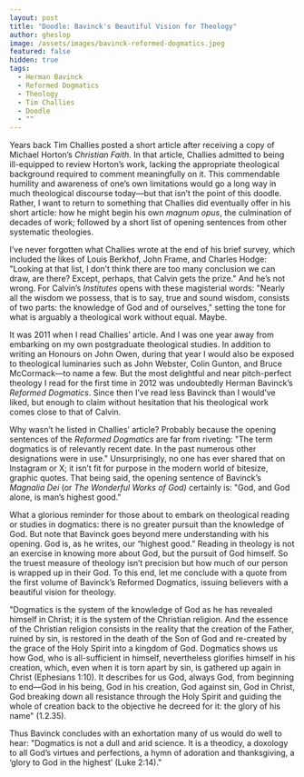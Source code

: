 ```yaml
---
layout: post
title: "Doodle: Bavinck's Beautiful Vision for Theology"
author: gheslop
image: /assets/images/bavinck-reformed-dogmatics.jpeg
featured: false
hidden: true
tags:
  - Herman Bavinck
  - Reformed Dogmatics
  - Theology
  - Tim Challies
  - Doodle
  - ""
---
```

Years back Tim Challies posted a short article after receiving a copy of Michael Horton’s *Christian Faith*. In that article, Challies admitted to being ill-equipped to review Horton’s work, lacking the appropriate theological background required to comment meaningfully on it. This commendable humility and awareness of one’s own limitations would go a long way in much theological discourse today—but that isn’t the point of this doodle. Rather, I want to return to something that Challies did eventually offer in his short article: how he might begin his own *magnum opus*, the culmination of decades of work; followed by a short list of opening sentences from other systematic theologies.

I’ve never forgotten what Challies wrote at the end of his brief survey, which included the likes of Louis Berkhof, John Frame, and Charles Hodge: "Looking at that list, I don’t think there are too many conclusion we can draw, are there? Except, perhaps, that Calvin gets the prize." And he’s not wrong. For Calvin’s *Institutes* opens with these magisterial words: "Nearly all the wisdom we possess, that is to say, true and sound wisdom, consists of two parts: the knowledge of God and of ourselves," setting the tone for what is arguably a theological work without equal. Maybe.

It was 2011 when I read Challies’ article. And I was one year away from embarking on my own postgraduate theological studies. In addition to writing an Honours on John Owen, during that year I would also be exposed to theological luminaries such as John Webster, Colin Gunton, and Bruce McCormack—to name a few. But the most delightful and near pitch-perfect theology I read for the first time in 2012 was undoubtedly Herman Bavinck’s *Reformed Dogmatics*. Since then I’ve read less Bavinck than I would’ve liked, but enough to claim without hesitation that his theological work comes close to that of Calvin.

Why wasn’t he listed in Challies’ article? Probably because the opening sentences of the *Reformed Dogmatics* are far from riveting: "The term dogmatics is of relevantly recent date. In the past numerous other designations were in use." Unsurprisingly, no one has ever shared that on Instagram or X; it isn’t fit for purpose in the modern world of bitesize, graphic quotes. That being said, the opening sentence of Bavinck’s *Magnalia Dei* (or *The Wonderful Works of God)* certainly is: "God, and God alone, is man’s highest good."

What a glorious reminder for those about to embark on theological reading or studies in dogmatics: there is no greater pursuit than the knowledge of God. But note that Bavinck goes beyond mere understanding with his opening. God is, as he writes, our “highest good.” Reading in theology is not an exercise in knowing more about God, but the pursuit of God himself. So the truest measure of theology isn’t precision but how much of our person is wrapped up in their God. To this end, let me conclude with a quote from the first volume of Bavinck’s Reformed Dogmatics, issuing believers with a beautiful vision for theology.

"Dogmatics is the system of the knowledge of God as he has revealed himself in Christ; it is the system of the Christian religion. And the essence of the Christian religion consists in the reality that the creation of the Father, ruined by sin, is restored in the death of the Son of God and re-created by the grace of the Holy Spirit into a kingdom of God. Dogmatics shows us how God, who is all-sufficient in himself, nevertheless glorifies himself in his creation, which, even when it is torn apart by sin, is gathered up again in Christ (Ephesians 1:10). It describes for us God, always God, from beginning to end—God in his being, God in his creation, God against sin, God in Christ, God breaking down all resistance through the Holy Spirit and guiding the whole of creation back to the objective he decreed for it: the glory of his name" (1.2.35).

Thus Bavinck concludes with an exhortation many of us would do well to hear: "Dogmatics is not a dull and arid science. It is a theodicy, a doxology to all God’s virtues and perfections, a hymn of adoration and thanksgiving, a ‘glory to God in the highest’ (Luke 2:14)."